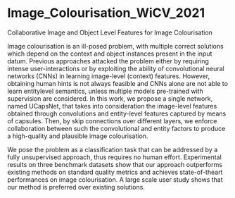 # Image_Colourisation_WiCV_2021
Collaborative Image and Object Level Features for Image Colourisation

Image colourisation is an ill-posed problem, with multiple correct solutions which depend on the context and object instances present in the input datum. Previous approaches attacked the problem either by requiring intense user-interactions or by exploiting the ability of convolutional neural networks (CNNs) in learning image-level (context) features. However, obtaining human hints is not always feasible and CNNs alone are not able to learn entitylevel semantics, unless multiple models pre-trained with supervision are considered. In this work, we propose a single network, named UCapsNet, that takes into consideration the image-level features obtained through convolutions and entity-level features captured by means of capsules. Then, by skip connections over different layers, we enforce collaboration between such the convolutional and entity factors to produce a high-quality and plausible image colourisation.

We pose the problem as a classification task that can be addressed by a fully unsupervised approach, thus requires no human effort. Experimental results on three benchmark datasets show that our approach outperforms existing methods on standard quality metrics and achieves state-of-theart performances on image colourisation. A large scale user study shows that our method is preferred over existing solutions.
